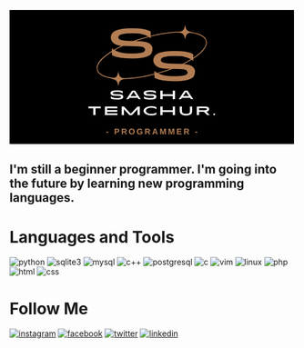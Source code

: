 [![Header](https://github.com/SashaTemchur/sashatemchur/blob/main/assets/sasha_logo.png)]()

## I'm still a beginner programmer. I'm going into the future by learning new programming languages.



# Languages and Tools
![python](https://img.shields.io/badge/python-090909?style=for-the-badge&logo=python&logoColor=500ea1&link=https://www.instagram.com/_s_a_s__h_a_13)
![sqlite3](https://img.shields.io/badge/-sqlite3-090909?style=for-the-badge&logo=sqlite&logoColor=yellow&link=https://www.instagram.com/_s_a_s__h_a_13)
![mysql](https://img.shields.io/badge/-mysql-090909?style=for-the-badge&logo=mysql&logoColor=white&link=https://www.instagram.com/_s_a_s__h_a_13)
![c++](https://img.shields.io/badge/-c++-090909?style=for-the-badge&logo=c%2B%2B&logoColor=blue&link=https://www.instagram.com/_s_a_s__h_a_13)
![postgresql](https://img.shields.io/badge/-postgresql-090909?style=for-the-badge&logo=postgresql&logoColor=green&link=https://www.instagram.com/_s_a_s__h_a_13)
![c](https://img.shields.io/badge/-c-090909?style=for-the-badge&logo=c&logoColor=red&link=https://www.instagram.com/_s_a_s__h_a_13)
![vim](https://img.shields.io/badge/-vim-black?style=for-the-badge&logo=vim&logoColor=green&link=https://www.instagram.com/_s_a_s__h_a_13)
![linux](https://img.shields.io/badge/-linux-black?style=for-the-badge&logo=linux&logoColor=white&link=https://www.instagram.com/_s_a_s__h_a_13)
![php](https://img.shields.io/badge/-php-090909?style=for-the-badge&logo=php&logoColor=pink&link=https://www.instagram.com/_s_a_s__h_a_13)
![html](https://img.shields.io/badge/-html-black?style=for-the-badge&link=https://www.instagram.com/_s_a_s__h_a_13)
![css](https://img.shields.io/badge/-css-black?style=for-the-badge&link=https://www.instagram.com/_s_a_s__h_a_13)


# Follow Me 
[![instagram](https://img.shields.io/badge/-instagram-black?style=for-the-badge&logo=instagram&logoColor=b406BE)](https://www.instagram.com/_s_a_s__h_a_13)
[![facebook](https://img.shields.io/badge/-facebook-090909?style=for-the-badge&logo=facebook&logoColor=blue)](https://m.facebook.com/alex.temchur?eav=AfbLoTMKEXhU2oumECwGsGJctweVMeW-d7wf4jEywqCn8kwdM5fhLRxgVMN7QZtGdPc&paipv=0)
[![twitter](https://img.shields.io/badge/-twitter-black?style=for-the-badge&logo=twitter&logoColor=blue)](https://twitter.com/STemcur)
[![linkedin](https://img.shields.io/badge/-linkedin-090909?style=for-the-badge&logo=linkedin&logoColor=007BB6)](https://www.linkedin.com/in/sasha-temchur-36890924b/)

